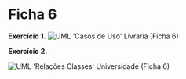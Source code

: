 # Ficha 6
__Exercício 1.__
![UML 'Casos de Uso' Livraria (Ficha 6)](https://user-images.githubusercontent.com/97111949/157273803-de1d5640-f76e-4121-b85e-fa70e187d0f7.png)

__Exercício 2.__

![UML 'Relações Classes' Universidade (Ficha 6)](https://user-images.githubusercontent.com/97111949/157273832-4cefbc4f-1f95-42a7-98c1-8566ad60d1b2.png)

